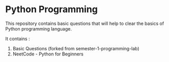 # Python Programming
This repository contains basic questions that will help to clear the basics of Python programming language.

It contains :  
1. Basic Questions (forked from semester-1-programming-lab)
2. NeetCode - Python for Beginners
